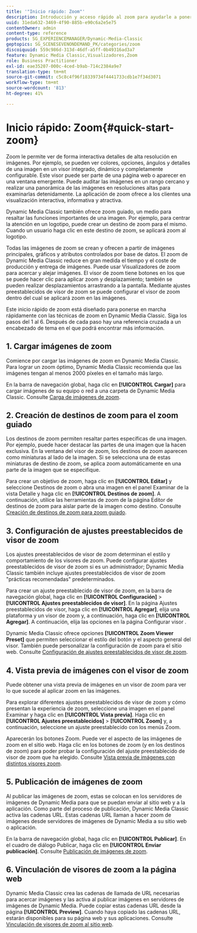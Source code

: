 ```yaml
---
title: '"Inicio rápido: Zoom"'
description: Introducción y acceso rápido al zoom para ayudarle a poner en marcha rápidamente.
uuid: 31eda632-3469-4f90-885b-e90c6a2e5e75
contentOwner: admin
content-type: reference
products: SG_EXPERIENCEMANAGER/Dynamic-Media-Classic
geptopics: SG_SCENESEVENONDEMAND_PK/categories/zoom
discoiquuid: 559c986d-313d-46df-a5ff-0b49316ad3a7
feature: Dynamic Media Classic,Visualizadores,Zoom
role: Business Practitioner
exl-id: eae35207-000c-4ced-b9ab-714c2384a9e7
translation-type: tm+mt
source-git-commit: c5c8c4f96f18339734f4441733cdb1e7f34d3071
workflow-type: tm+mt
source-wordcount: '813'
ht-degree: 41%

---
```


# Inicio rápido: Zoom{#quick-start-zoom}

Zoom le permite ver de forma interactiva detalles de alta resolución en imágenes. Por ejemplo, se pueden ver colores, opciones, ángulos y detalles de una imagen en un visor integrado, dinámico y completamente configurable. Este visor puede ser parte de una página web o aparecer en una ventana emergente. Puede auditar las imágenes en un rango cercano y realizar una panorámica de las imágenes en resoluciones altas para examinarlas detenidamente. La aplicación de zoom ofrece a los clientes una visualización interactiva, informativa y atractiva.

Dynamic Media Classic también ofrece zoom guiado, un medio para resaltar las funciones importantes de una imagen. Por ejemplo, para centrar la atención en un logotipo, puede crear un destino de zoom para el mismo. Cuando un usuario haga clic en este destino de zoom, se aplicará zoom al logotipo.

Todas las imágenes de zoom se crean y ofrecen a partir de imágenes principales, gráficos y atributos controlados por base de datos. El zoom de Dynamic Media Classic reduce en gran medida el tiempo y el coste de producción y entrega de imágenes. Puede usar Visualizadores de zoom para acercar y alejar imágenes. El visor de zoom tiene botones en los que se puede hacer clic para aplicar zoom y desplazamiento; también se pueden realizar desplazamientos arrastrando a la pantalla. Mediante ajustes preestablecidos de visor de zoom se puede configurar el visor de zoom dentro del cual se aplicará zoom en las imágenes.

Este inicio rápido de zoom está diseñado para ponerse en marcha rápidamente con las técnicas de zoom en Dynamic Media Classic. Siga los pasos del 1 al 6. Después de cada paso hay una referencia cruzada a un encabezado de tema en el que podrá encontrar más información.

## 1. Cargar imágenes de zoom

Comience por cargar las imágenes de zoom en Dynamic Media Classic. Para lograr un zoom óptimo, Dynamic Media Classic recomienda que las imágenes tengan al menos 2000 píxeles en el tamaño más largo.

En la barra de navegación global, haga clic en **[!UICONTROL Cargar]** para cargar imágenes de su equipo o red a una carpeta de Dynamic Media Classic. Consulte [Carga de imágenes de zoom](uploading-zoom-images.md#uploading_zoom_images).

## 2. Creación de destinos de zoom para el zoom guiado

Los destinos de zoom permiten resaltar partes específicas de una imagen. Por ejemplo, puede hacer destacar las partes de una imagen que la hacen exclusiva. En la ventana del visor de zoom, los destinos de zoom aparecen como miniaturas al lado de la imagen. Si se selecciona una de estas miniaturas de destino de zoom, se aplica zoom automáticamente en una parte de la imagen que se especifique.

Para crear un objetivo de zoom, haga clic en **[!UICONTROL Editar]** y seleccione Destinos de zoom o abra una imagen en el panel Examinar de la vista Detalle y haga clic en **[!UICONTROL Destinos de zoom]**. A continuación, utilice las herramientas de zoom de la página Editor de destinos de zoom para aislar parte de la imagen como destino. Consulte [Creación de destinos de zoom para zoom guiado](creating-zoom-targets-guided-zoom.md#creating_zoom_targets_for_guided_zoom).

## 3. Configuración de ajustes preestablecidos de visor de zoom

Los ajustes preestablecidos de visor de zoom determinan el estilo y comportamiento de los visores de zoom. Puede configurar ajustes preestablecidos de visor de zoom si es un administrador; Dynamic Media Classic también incluye ajustes preestablecidos de visor de zoom &quot;prácticas recomendadas&quot; predeterminados.

Para crear un ajuste preestablecido de visor de zoom, en la barra de navegación global, haga clic en **[!UICONTROL Configuración]** > **[!UICONTROL Ajustes preestablecidos de visor]**. En la página Ajustes preestablecidos de visor, haga clic en **[!UICONTROL Agregar]**, elija una plataforma y un visor de zoom y, a continuación, haga clic en **[!UICONTROL Agregar]**. A continuación, elija las opciones en la página Configurar visor .

Dynamic Media Classic ofrece opciones **[!UICONTROL Zoom Viewer Preset]** que permiten seleccionar el estilo del botón y el aspecto general del visor. También puede personalizar la configuración de zoom para el sitio web. Consulte [Configuración de ajustes preestablecidos de visor de zoom](setting-zoom-viewer-presets.md#setting_up_zoom_viewer_presets).

## 4. Vista previa de imágenes con el visor de zoom

Puede obtener una vista previa de imágenes en un visor de zoom para ver lo que sucede al aplicar zoom en las imágenes.

Para explorar diferentes ajustes preestablecidos de visor de zoom y cómo presentan la experiencia de zoom, seleccione una imagen en el panel Examinar y haga clic en **[!UICONTROL Vista previa]**. Haga clic en **[!UICONTROL Ajustes preestablecidos]** > **[!UICONTROL Zoom]** y, a continuación, seleccione un ajuste preestablecido con los menús Zoom.

Aparecerán los botones Zoom. Puede ver el aspecto de las imágenes de zoom en el sitio web. Haga clic en los botones de zoom (y en los destinos de zoom) para poder probar la configuración del ajuste preestablecido de visor de zoom que ha elegido. Consulte [Vista previa de imágenes con distintos visores zoom](previewing-image-assets-different-zoom.md#previewing_image_assets_with_different_zoom_viewers).

## 5. Publicación de imágenes de zoom

Al publicar las imágenes de zoom, estas se colocan en los servidores de imágenes de Dynamic Media para que se puedan enviar al sitio web y a la aplicación. Como parte del proceso de publicación, Dynamic Media Classic activa las cadenas URL. Estas cadenas URL llaman a hacer zoom de imágenes desde servidores de imágenes de Dynamic Media a su sitio web o aplicación.

En la barra de navegación global, haga clic en **[!UICONTROL Publicar]**. En el cuadro de diálogo Publicar, haga clic en **[!UICONTROL Enviar publicación]**. Consulte [Publicación de imágenes de zoom](publishing-zoom-images.md#publishing_zoom_images).

## 6. Vinculación de visores de zoom a la página web

Dynamic Media Classic crea las cadenas de llamada de URL necesarias para acercar imágenes y las activa al publicar imágenes en servidores de imágenes de Dynamic Media. Puede copiar estas cadenas URL desde la página **[!UICONTROL Preview]**. Cuando haya copiado las cadenas URL, estarán disponibles para su página web y sus aplicaciones. Consulte [Vinculación de visores de zoom al sitio web](linking-zoom-viewers-web-pages.md#linking_zoom_viewers_to_your_web_pages).
